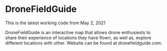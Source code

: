 # DroneFieldGuide

This is the latest working code from May 2, 2021

DroneFieldGuide is an interactive map that allows drone enthusiests to share their experience of locations they have flown, as well as, explore different locations with other. Website can be found at dronefieldguide.com.
